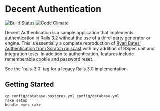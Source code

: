 # Decent Authentication
[![Build Status](https://secure.travis-ci.org/leesmith/decent_authentication.png?branch=master)](http://travis-ci.org/leesmith/decent_authentication) [![Code Climate](https://codeclimate.com/badge.png)](https://codeclimate.com/github/leesmith/decent_authentication)

Decent Authentication is a sample application that implements authentication in Rails 3.2 without the use of a third-party generator or engine.  This is essentially a complete reproduction of [Ryan Bates' Authentication from Scratch railscast](http://railscasts.com/episodes/250-authentication-from-scratch) with my addition of RSpec unit and integration tests. In addition to authentication, features include rememberable cookie and password reset.

See the 'rails-3.0' tag for a legacy Rails 3.0 implementation.

## Getting Started

    cp config/database.postgres.yml config/database.yml
    rake setup
    bundle exec rake
